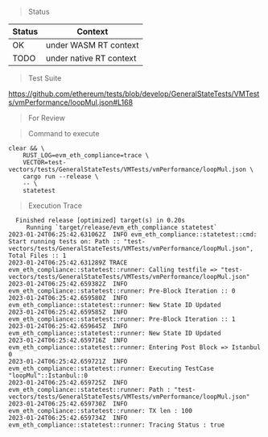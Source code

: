 > Status

| Status | Context |
| --- | --- |
| OK | under WASM RT context |
| TODO | under native RT context |

> Test Suite

https://github.com/ethereum/tests/blob/develop/GeneralStateTests/VMTests/vmPerformance/loopMul.json#L168

> For Review

> Command to execute

```
clear && \
	RUST_LOG=evm_eth_compliance=trace \
	VECTOR=test-vectors/tests/GeneralStateTests/VMTests/vmPerformance/loopMul.json \
	cargo run --release \
	-- \
	statetest
```

> Execution Trace

```
  Finished release [optimized] target(s) in 0.20s
     Running `target/release/evm_eth_compliance statetest`
2023-01-24T06:25:42.631062Z  INFO evm_eth_compliance::statetest::cmd: Start running tests on: Path :: "test-vectors/tests/GeneralStateTests/VMTests/vmPerformance/loopMul.json", Total Files :: 1
2023-01-24T06:25:42.631289Z TRACE evm_eth_compliance::statetest::runner: Calling testfile => "test-vectors/tests/GeneralStateTests/VMTests/vmPerformance/loopMul.json"
2023-01-24T06:25:42.659382Z  INFO evm_eth_compliance::statetest::runner: Pre-Block Iteration :: 0
2023-01-24T06:25:42.659580Z  INFO evm_eth_compliance::statetest::runner: New State ID Updated
2023-01-24T06:25:42.659585Z  INFO evm_eth_compliance::statetest::runner: Pre-Block Iteration :: 1
2023-01-24T06:25:42.659645Z  INFO evm_eth_compliance::statetest::runner: New State ID Updated
2023-01-24T06:25:42.659716Z  INFO evm_eth_compliance::statetest::runner: Entering Post Block => Istanbul 0
2023-01-24T06:25:42.659721Z  INFO evm_eth_compliance::statetest::runner: Executing TestCase "loopMul"::Istanbul::0
2023-01-24T06:25:42.659725Z  INFO evm_eth_compliance::statetest::runner: Path : "test-vectors/tests/GeneralStateTests/VMTests/vmPerformance/loopMul.json"
2023-01-24T06:25:42.659730Z  INFO evm_eth_compliance::statetest::runner: TX len : 100
2023-01-24T06:25:42.659734Z  INFO evm_eth_compliance::statetest::runner: Tracing Status : true
```